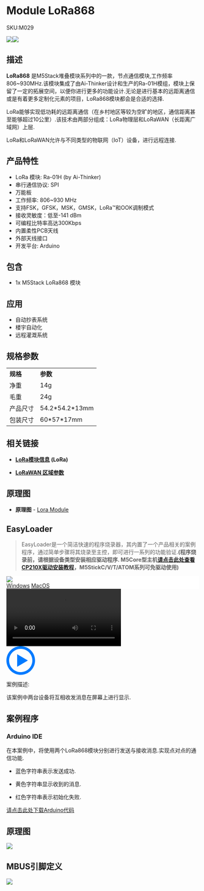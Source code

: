 # Module LoRa868

<el-tag effect="plain">SKU:M029</el-tag>

<div class="product_pic"><img src="assets/img/product_pics/module/module_lora868_01.webp"><img src="assets/img/product_pics/module/module_lora868_02.webp"></div>

## 描述

**LoRa868** 是M5Stack堆叠模块系列中的一款，节点通信模块,工作频率806~930MHz.该模块集成了由Ai-Thinker设计和生产的Ra-01H模组，模块上保留了一定的拓展空间，以便你进行更多的功能设计.无论是进行基本的远距离通信或是有着更多定制化元素的项目，LoRa868模块都会是合适的选择.

LoRa能够实现低功耗的远距离通信（在乡村地区等较为空旷的地区，通信距离甚至能够超过10公里）.该技术由两部分组成：LoRa物理层和LoRaWAN（长距离广域网）上层.

LoRa和LoRaWAN允许与不同类型的物联网（IoT）设备，进行远程连接.

## 产品特性

-  LoRa 模块: Ra-01H (by Ai-Thinker)
-  串行通信协议: SPI
-  万能板
-  工作频率: 806~930 MHz
-  支持FSK，GFSK，MSK，GMSK，LoRa™和OOK调制模式
-  接收灵敏度：低至-141 dBm
-  可编程比特率高达300Kbps
-  内置柔性PCB天线
-  外部天线接口
-  开发平台: Arduino

## 包含

-  1x M5Stack LoRa868 模块

## 应用

-  自动抄表系统
-  楼宇自动化
-  远程灌溉系统

## 规格参数

<table>
   <tr style="font-weight:bold">
      <td>规格</td>
      <td>参数</td>
   </tr>
   <tr>
      <td>净重</td>
      <td>14g</td>
   </tr>
   <tr>
      <td>毛重</td>
      <td>24g</td>
   </tr>
   <tr>
      <td>产品尺寸</td>
      <td>54.2*54.2*13mm</td>
   </tr>
   <tr>
      <td>包装尺寸</td>
      <td>60*57*17mm</td>
   </tr>
 </table>

## 相关链接

- **[LoRa模块信息](http://wiki.ai-thinker.com/_media/lora/docs/ra-01_datasheet_v1.1.pdf) (LoRa)**

- **[LoRaWAN 区域参数](https://m5stack.oss-cn-shenzhen.aliyuncs.com/resource/docs/datasheet/module/lorawantm_regional_parameters_v1.1rb_-_final.pdf)**

## 原理图

-  **原理图** - [Lora Module](https://m5stack.oss-cn-shenzhen.aliyuncs.com/resource/docs/schematic/Modules/module_lora_sch.pdf)

## EasyLoader

>EasyLoader是一个简洁快速的程序烧录器，其内置了一个产品相关的案例程序，通过简单步骤将其烧录至主控，即可进行一系列的功能验证.**(程序烧录前，请根据设备类型安装相应驱动程序. M5Core型主机[请点击此处查看CP210X驱动安装教程](zh_CN/arduino/arduino_development?id=安装串口驱动)，M5StickC/V/T/ATOM系列可免驱动使用)**

<div class="easyloader-box">
    <div style="background-color:white;">
        <div><img src="https://m5stack.oss-cn-shenzhen.aliyuncs.com/image/easyloader_intro.webp"></div>
        <div class="easyloader-btn">
            <a href="https://m5stack.oss-cn-shenzhen.aliyuncs.com/EasyLoader/Windows/MODULE/EasyLoader_LoRa868_MODULE.exe">Windows</a>
            <a href="https://m5stack.oss-cn-shenzhen.aliyuncs.com/EasyLoader/MacOS/MODULE/EasyLoader_LoRa868_MODULE.dmg">MacOS</a>
        </div>
    </div>
    <div>
        <video id="example_video" controls>
            <source src="https://m5stack.oss-cn-shenzhen.aliyuncs.com/video/Product_example_video/Module/LoRa868.mp4" type="video/mp4">
        </video>
        <div class="easyloader-mask">
        <a>
            <svg id="play-btn" t="1583228776634" class="icon" viewBox="0 0 1024 1024" version="1.1" xmlns="http://www.w3.org/2000/svg" p-id="4152" width="75" height="75"><path d="M512 0C229.216 0 0 229.216 0 512s229.216 512 512 512 512-229.216 512-512S794.784 0 512 0z m0 928C282.24 928 96 741.76 96 512S282.24 96 512 96s416 186.24 416 416-186.24 416-416 416zM384 288l384 224-384 224z" p-id="4153" fill="#007aff"></path></svg></a>
            <p>案例描述:</p>
            <p>该案例中两台设备将互相收发消息在屏幕上进行显示.</p>
        </div>
    </div>
</div>

## 案例程序

### Arduino IDE

在本案例中，将使用两个LoRa868模块分别进行发送与接收消息.实现点对点的通信功能.

* 蓝色字符串表示发送成功.

* 黄色字符串显示收到的消息.

* 红色字符串表示初始化失败.

[请点击此处下载Arduino代码](https://github.com/m5stack/M5Stack/tree/master/examples/Modules/LORA868_SX1276/LoRa868Duplex)

## 原理图

<img src="assets/img/product_pics/module/lora_sch.webp">

## MBUS引脚定义

<img src="assets\img\product_pics\module\module_bus.webp"/>

<script>

   var purchase_link = 'https://m5stack.com/collections/m5-module/products/lora-module-868mhz';

   anchor_search(purchase_link);
   scrollFunc();

</script>